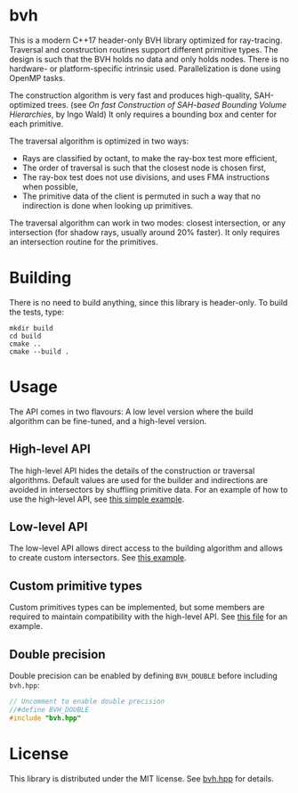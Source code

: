 # bvh

This is a modern C++17 header-only BVH library optimized for ray-tracing. Traversal and
construction routines support different primitive types. The design is such that the
BVH holds no data and only holds nodes. There is no hardware- or platform-specific
intrinsic used. Parallelization is done using OpenMP tasks.

The construction algorithm is very fast and produces high-quality, SAH-optimized trees.
(see _On fast Construction of SAH-based Bounding Volume Hierarchies_, by Ingo Wald)
It only requires a bounding box and center for each primitive.

The traversal algorithm is optimized in two ways:

  - Rays are classified by octant, to make the ray-box test more efficient,
  - The order of traversal is such that the closest node is chosen first,
  - The ray-box test does not use divisions, and uses FMA instructions
    when possible,
  - The primitive data of the client is permuted in such a way that no
    indirection is done when looking up primitives.

The traversal algorithm can work in two modes: closest intersection,
or any intersection (for shadow rays, usually around 20% faster).
It only requires an intersection routine for the primitives.

# Building

There is no need to build anything, since this library is header-only.
To build the tests, type:

    mkdir build
    cd build
    cmake ..
    cmake --build .

# Usage

The API comes in two flavours: A low level version where the build algorithm
can be fine-tuned, and a high-level version.

## High-level API

The high-level API hides the details of the construction or traversal algorithms.
Default values are used for the builder and indirections are avoided in intersectors
by shuffling primitive data. For an example of how to use the high-level API,
see [this simple example](test/simple_example.cpp).

## Low-level API

The low-level API allows direct access to the building algorithm and allows to create custom intersectors.
See [this example](test/custom_intersector.cpp).

## Custom primitive types

Custom primitives types can be implemented, but some members are required to maintain compatibility with the high-level API.
See [this file](test/custom_primitive.cpp) for an example.

## Double precision

Double precision can be enabled by defining `BVH_DOUBLE` before including `bvh.hpp`:

```cpp
// Uncomment to enable double precision
//#define BVH_DOUBLE
#include "bvh.hpp"
```

# License

This library is distributed under the MIT license. See [bvh.hpp](bvh.hpp) for details.
